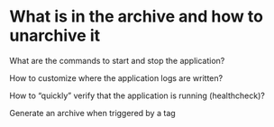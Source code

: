 # What is in the archive and how to unarchive it

What are the commands to start and stop the application?

How to customize where the application logs are written?

How to “quickly” verify that the application is running (healthcheck)?

Generate an archive when triggered by a tag

